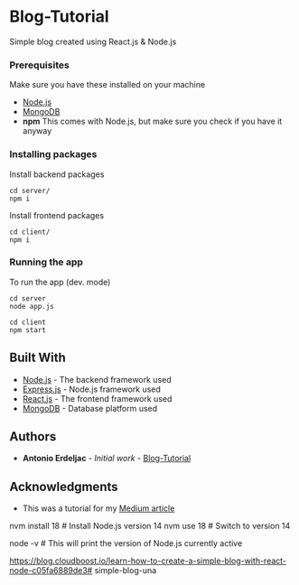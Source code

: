 # Blog-Tutorial

Simple blog created using React.js & Node.js

### Prerequisites

Make sure you have these installed on your machine

* [Node.js](https://nodejs.org/en/download/)
* [MongoDB](https://www.mongodb.com)
* **npm** This comes with Node.js, but make sure you check if you have it anyway

### Installing packages

Install backend packages

```
cd server/
npm i
```

Install frontend packages

```
cd client/
npm i
```

### Running the app

To run the app (dev. mode)

```
cd server
node app.js

cd client
npm start
```

## Built With

* [Node.js](https://nodejs.org) - The backend framework used
* [Express.js](https://github.com/expressjs/express) - Node.js framework used
* [React.js](https://github.com/facebook/react) - The frontend framework used
* [MongoDB](https://www.mongodb.com/) - Database platform used


## Authors

* **Antonio Erdeljac** - *Initial work* - [Blog-Tutorial](https://github.com/AntonioErdeljac/Blog-Tutorial)

## Acknowledgments

* This was a tutorial for my [Medium article](https://medium.com/@_aerdeljac/learn-how-to-create-a-simple-blog-with-react-node-c05fa6889de3)


nvm install 18       # Install Node.js version 14
nvm use 18           # Switch to version 14

node -v  # This will print the version of Node.js currently active

https://blog.cloudboost.io/learn-how-to-create-a-simple-blog-with-react-node-c05fa6889de3# simple-blog-una
